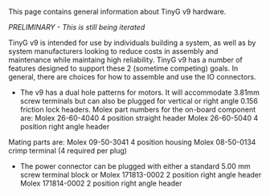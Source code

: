 This page contains general information about TinyG v9 hardware. 

_PRELIMINARY - This is still being iterated_

TinyG v9 is intended for use by individuals building a system, as well as by system manufacturers looking to reduce costs in assembly and maintenance while maintaing high reliability. TinyG v9 has a number of features designed to support these 2 (sometime competing) goals. In general, there are choices for how to assemble and use the IO connectors.

- The v9 has a dual hole patterns for motors. It will accommodate 3.81mm screw terminals but can also be plugged for vertical or right angle 0.156 friction lock headers. Molex part numbers for the on-board component are:
Molex 26-60-4040      4 position straight header
Molex 26-60-5040      4 position right angle header

Mating parts are:
Molex 09-50-3041     4 position housing
Molex 08-50-0134     crimp terminal (4 required per plug)

- The power connector can be plugged with either a standard 5.00 mm screw terminal block or 
Molex 171813-0002     2 position right angle header
Molex 171814-0002     2 position right angle header
